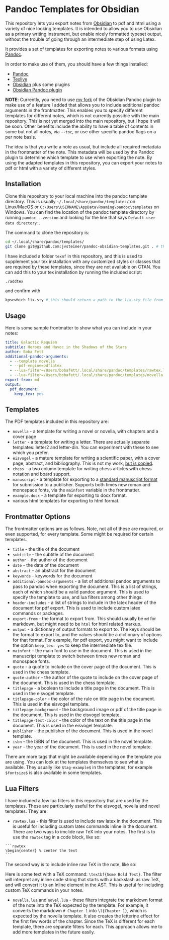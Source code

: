 # Pandoc Templates for Obsidian

This repository lets you export notes from [Obsidian](https://obsidian.md) to pdf and html using a variety of nice looking templates. It is intended to allow you to use Obsidian as a primary writing instrument, but enable nicely formatted typeset output, without the trouble of going through an intermediate step of using Latex.

It provides a set of templates for exporting notes to various formats using [Pandoc](https://pandoc.org).

In order to make use of them, you should have a few things installed:

- [Pandoc](https://pandoc.org)
- [Texlive](https://www.tug.org/texlive/)
- [Obsidian](https://obsidian.md) plus some plugins
- [Obsidian Pandoc plugin](https://github.com/OliverBalfour/obsidian-pandoc)

**NOTE**: Currently, you need to use [my fork](https://github.com/jvsteiner/obsidian-pandoc) of the Obsidian Pandoc plugin to make use of a feature I added that allows you to include additional pandoc arguments in the frontmatter. This enables you to specify different templates for different notes, which is not currently possible with the main repository. This is not yet merged into the main repository, but I hope it will be soon. Other benefits include the ability to have a table of contents in some but not all notes, via `--toc`, or use other specific pandoc flags on a per note basis.

The idea is that you write a note as usual, but include all required metadata in the frontmatter of the note. This metadata will be used by the Pandoc plugin to determine which template to use when exporting the note. By using the adapted templates in this repository, you can export your notes to pdf or html with a variety of different styles.

## Installation

Clone this repository to your local machine into the pandoc template directory. This is usually `~/.local/share/pandoc/templates/` on Linux/MacOS or `C:\Users\USERNAME\AppData\Roaming\pandoc\templates` on Windows. You can find the location of the pandoc template directory by running `pandoc --version` and looking for the line that says `Default user data directory:`.

The command to clone the repository is:

```bash
cd ~/.local/share/pandoc/templates/
git clone git@github.com:jvsteiner/pandoc-obsidian-templates.git . # the . at the end is important
```

I have included a folder `texmf` in this repository, and this is used to supplement your tex installation with any customized styles or classes that are required by these templates, since they are not available on CTAN. You can add this to your tex installation by running the included script:

```bash
./addtex
```

and confirm with

```bash
kpsewhich lix.sty # this should return a path to the lix.sty file from this repository
```

## Usage

Here is some sample frontmatter to show what you can include in your notes:

```yaml
title: Galactic Requiem
subtitle: Heroes and Havoc in the Shadows of the Stars
author: Boba Fett
additional-pandoc-arguments:
  - --template novella
  - --pdf-engine=pdflatex
  - --lua-filter=/Users/bobafett/.local/share/pandoc/templates/rawtex.lua
  - --lua-filter=/Users/bobafett/.local/share/pandoc/templates/novella.lua
export-from: md
output:
  pdf_document:
    keep_tex: yes
```

## Templates

The PDF templates included in this repository are:

- `novella` - a template for writing a novel or novella, with chapters and a cover page
- `letter` - a template for writing a letter. There are actually separate templates: letter2 and letter-din. You can experiment with these to see which you prefer.
- `eisvogel` - a mature template for writing a scientific paper, with a cover page, abstract, and bibliography. This is not my work, [but is copied](https://github.com/Wandmalfarbe/pandoc-latex-template).
- `chess` - a two column template for writing chess articles with chess notation and board support.
- `manuscript` - a template for exporting to a [standard manuscript format](https://en.wikipedia.org/wiki/Standard_manuscript_format) for submission to a publisher. Supports both times new roman and monospace fonts, via the `mainfont` variable in the frontmatter.
- `example.docx` - a template for exporting to docx format.
- various html templates for exporting to html format.

## Frontmatter Options

The frontmatter options are as follows. Note, not all of these are required, or even supported, for every template. Some might be required for certain templates.

- `title` - the title of the document
- `subtitle` - the subtitle of the document
- `author` - the author of the document
- `date` - the date of the document
- `abstract` - an abstract for the document
- `keywords` - keywords for the document
- `additional-pandoc-arguments` - a list of additional pandoc arguments to pass to pandoc when exporting the document. This is a list of strings, each of which should be a valid pandoc argument. This is used to specify the template to use, and lua filters among other things.
- `header-includes` - a list of strings to include in the latex header of the document for pdf export. This is used to include custom latex commands or packages.
- `export-from` - the format to export from. This should usually be `md` for markdown, but might need to be `html` for html related markup.
- `output` - a dictionary of output formats to export to. The keys should be the format to export to, and the values should be a dictionary of options for that format. For example, for pdf export, you might want to include the option `keep_tex: yes` to keep the intermediate tex file.
- `mainfont` - the main font to use in the document. This is used in the manuscript template to switch between times new roman and monospace fonts.
- `quote` - a quote to include on the cover page of the document. This is used in the chess template.
- `quote-author` - the author of the quote to include on the cover page of the document. This is used in the chess template.
- `titlepage` - a boolean to include a title page in the document. This is used in the eisvogel template.
- `titlepage-color` - the color of the rule on title page in the document. This is used in the eisvogel template.
- `titlepage-background` - the background image or pdf of the title page in the document. This is used in the eisvogel template.
- `titlepage-text-color` - the color of the text on the title page in the document. This is used in the eisvogel template.
- `publisher` - the publisher of the document. This is used in the novel template.
- `isbn` - the ISBN of the document. This is used in the novel template.
- `year` - the year of the document. This is used in the novel template.

There are more tags that might be available depending on the template you are using. You can look at the templates themselves to see what is available. They usually like `$tag-example$` in the templates, for example `$fontsize$` is also available in some templates.

## Lua Filters

I have included a few lua filters in this repository that are used by the templates. These are particularly useful for the eisvogel, novella and novel templates. They are:

- `rawtex.lua` - this filter is used to include raw latex in the document. This is useful for including custom latex commands inline in the document. There are two ways to imclide raw TeX into your notes. The first is to use the `rawtex` tag in a code block, like so:

````
```rawtex
\begin{center} % center the text
```
````

The second way is to include inline raw TeX in the note, like so:

Here is some text with a TeX command: `\textbf{Some Bold Text}`. The filter will interpret any inline code string that starts with a backslash as raw TeX, and will convert it to an Inline element in the AST. This is useful for including custom TeX commands in your notes.

- `novella.lua` and `novel.lua` - these filters integrate the markdown format of the note into the TeX expected by the template. For example, it converts the markdown `# Chapter 1` into `\l{Chapter 1}`, which is expected by the novella template. It also creates the letterine effect for the first few words of the chapter. Since the TeX is different for each template, there are separate filters for each. This approach allows me to add more templates in the future easily.

```

```
